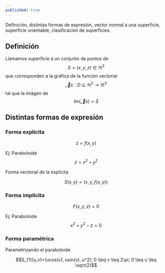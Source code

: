 ```yaml
---
published: true
---
```

Definición, distintas formas de expresión, vector normal a una superficie, superficie orientable, clasificación de superficies.

## Definición

Llamamos superficie a un conjunto de puntos de $$S=(x,y,z) \in \Re^3$$ que corresponden a la gráfica de la función vectorial $$\vec_{s}:D \subseteq \Re^2 \to \Re^3$$ tal que la imágen de $$Im(\vec_{s})=S$$

## Distintas formas de expresión

### Forma explícita

$$z=f(x,y)$$

Ej: Paraboloide $$z=x^2+y^2$$

Forma vectorial de la explícita 

$$S(x,y)=(x,y,f(x,y))$$

### Forma implícita

$$F(x,y,z)=0$$

Ej: Paraboloide $$x^2+y^2-z=0$$

### Forma paramétrica

Parametrizando el paraboloide

$$S_{1}(u,v)=(ucos(v), usin(v), u^2); 0 \leq v \leq 2\pi; 0 \leq u \leq \sqrt(2)$$